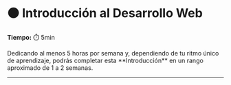 # ⚫ Introducción al Desarrollo Web

**Tiempo:** ⏱️️️ 5min

<!-- El siguiente bloque de comentario se usa también  para mostrar un preview o resumen del program, skill o module en thumbnails de FE (por ejemplo) -->
<!-- preview:start -->
<p>Dedicando al menos 5 horas por semana y, dependiendo de tu ritmo único de aprendizaje, podrás completar esta **Introducción** en un rango aproximado de 1 a 2 semanas.</p>
<!-- preview:end -->

---
